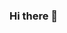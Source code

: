 ### Hi there 👋

<!--
**pauloivoandrade/pauloivoandrade** is a ✨ _special_ ✨ repository because its `README.md` (this file) appears on your GitHub profile.
<img src="https://img.shields.io/badge/MySQL-005C84?style=for-the-badge&logo=mysql&logoColor=white" />

- 🔭 I’m currently looking for an opportunity
- 🌱 I’m currently learning Back-end Development
- 💬 Ask me about Front-end development
- 📫 How to reach me: pauloivoasantos@gmail.com
